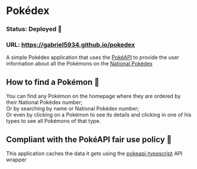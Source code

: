 # Pokédex

### Status: Deployed 🚀
### URL: https://gabriel5934.github.io/pokedex

A simple Pokédex application that uses the [PokéAPI](https://pokeapi.co/) to provide the user information about all the Pokémons on the [National Pokédex](https://bulbapedia.bulbagarden.net/wiki/List_of_Pok%C3%A9mon_by_National_Pok%C3%A9dex_number)

## How to find a Pokémon 🔎
You can find any Pokémon on the homepage where they are ordered by their National Pokédex number;<br /> 
Or by searching by name or National Pokédex number;<br />
Or even by clicking on a Pokémon to see its details and clicking in one of his types to see all Pokémons of that type.

## Compliant with the PokéAPI fair use policy 📜
This application caches the data it gets using the [pokeapi-typescript](https://github.com/Monbrey/pokeapi-typescript) API wrapper
